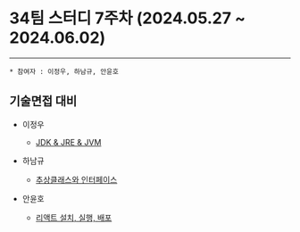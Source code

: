 
# 34팀 스터디 7주차 (2024.05.27 ~ 2024.06.02)

---
    * 참여자 : 이정우, 하남규, 안윤호
## 기술면접 대비

* 이정우
    - [JDK & JRE & JVM](https://wjddn3751.tistory.com/23)

* 하남규
    - [추상클래스와 인터페이스](https://nimble-magpie-173.notion.site/900cfe78d8d644d9984d4660a799d9e0?pvs=4)

* 안윤호
    - [리액트 설치, 실행, 배포](https://contra-innate.tistory.com/13)
